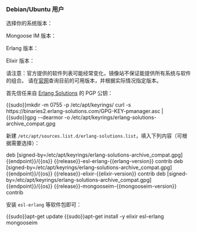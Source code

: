### Debian/Ubuntu 用户

选择你的系统版本：

<tmpl z-global z-input="release"></tmpl>

Mongoose IM 版本：

<tmpl z-global z-input="mongooseim-version"></tmpl>

Erlang 版本：

<tmpl z-global z-input="erlang-version"></tmpl>

Elixir 版本：

<tmpl z-global z-input="elixir-version"></tmpl>

请注意：官方提供的软件列表可能经常变化，镜像站不保证能提供所有系统与软件的组合。
请在[官网](https://www.erlang-solutions.com/downloads/)查询目前的可用版本，并根据实际情况指定版本。

首先信任来自 [Erlang Solutions](https://www.erlang-solutions.com/downloads/) 的 PGP 公钥：

<tmpl z-lang="bash">
{{sudo}}mkdir -m 0755 -p /etc/apt/keyrings/
curl -s https://binaries2.erlang-solutions.com/GPG-KEY-pmanager.asc | {{sudo}}gpg --dearmor -o /etc/apt/keyrings/erlang-solutions-archive_compat.gpg
</tmpl>

新建 `/etc/apt/sources.list.d/erlang-solutions.list`，填入下列内容（可根据需要选择）：

<tmpl z-path="/etc/apt/sources.list.d/erlang-solutions.list">
deb [signed-by=/etc/apt/keyrings/erlang-solutions-archive_compat.gpg] {{endpoint}}/{{os}} {{release}}-esl-erlang-{{erlang-version}} contrib
deb [signed-by=/etc/apt/keyrings/erlang-solutions-archive_compat.gpg] {{endpoint}}/{{os}} {{release}}-elixir-{{elixir-version}} contrib
deb [signed-by=/etc/apt/keyrings/erlang-solutions-archive_compat.gpg] {{endpoint}}/{{os}} {{release}}-mongooseim-{{mongooseim-version}} contrib
</tmpl>

安装 `esl-erlang` 等软件包即可：

<tmpl z-lang="bash">
{{sudo}}apt-get update
{{sudo}}apt-get install -y elixir esl-erlang mongooseim
</tmpl>
